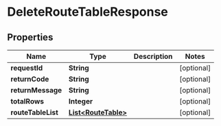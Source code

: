 
# DeleteRouteTableResponse

## Properties
Name | Type | Description | Notes
------------ | ------------- | ------------- | -------------
**requestId** | **String** |  |  [optional]
**returnCode** | **String** |  |  [optional]
**returnMessage** | **String** |  |  [optional]
**totalRows** | **Integer** |  |  [optional]
**routeTableList** | [**List&lt;RouteTable&gt;**](RouteTable.md) |  |  [optional]



